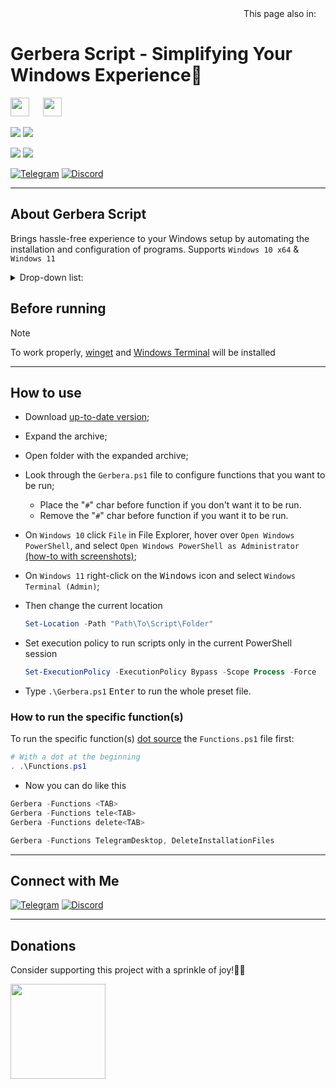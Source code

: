 <div align="right">
  This page also in:
  <a title="Українська" href="README_uk-ua.md"><img src="https://upload.wikimedia.org/wikipedia/commons/4/49/Flag_of_Ukraine.svg" height="11px"/></a>
</div>

# Gerbera Script - Simplifying Your Windows Experience🌟

<img src="https://upload.wikimedia.org/wikipedia/commons/0/05/Windows_10_Logo.svg" height="30px"/> &emsp; <img src="https://upload.wikimedia.org/wikipedia/commons/e/e6/Windows_11_logo.svg" height="30px"/>

<p align="left">
  <a href="https://github.com/lowl1f3/Gerbera-Script/actions"><img src="https://img.shields.io/github/actions/workflow/status/lowl1f3/Gerbera-Script/Gerbera.yml?label=GitHub%20Actions&logo=GitHub"></a>
  <img src="https://img.shields.io/badge/PowerShell%205.1%20&%207.3-Ready-blue.svg?color=5391FE&style=flat&logo=powershell">

  <a href="https://github.com/lowl1f3/Gerbera-Script/releases"><img src="https://img.shields.io/github/v/release/lowl1f3/Gerbera-Script"></a>
  <a href="https://github.com/lowl1f3/Gerbera-Script/releases"><img src="https://img.shields.io/github/downloads/lowl1f3/Gerbera-Script/total?label=downloads%20%28since%20April%202022%29"></a>

  [telegram-badge]: https://img.shields.io/badge/Telegram-blue?style=flat&logo=Telegram
  [telegram-pm]: https://t.me/lowlif3

  [discord-badge]: https://img.shields.io/badge/Discord-5865F2?style=flat&logo=discord&logoColor=white
  [discord-pm]: https://discord.com/users/330825971835863042
  [![Telegram][telegram-badge]][telegram-pm]
  [![Discord][discord-badge]][discord-pm]
</p>

---

## About Gerbera Script

Brings hassle-free experience to your Windows setup by automating the installation and configuration of programs. Supports `Windows 10 x64` & `Windows 11`

<details>
  <summary>Drop-down list: </summary>
  
| Programs                                                                                                                                                                                       |
|:-----------------------------------------------------------------------------------------------------------------------------------------------------------------------------------------------|
| [Telegram Desktop](https://desktop.telegram.org)                                                                                                                                               |
| [Discord](https://discord.com/download) & [BetterDiscord](https://betterdiscord.app) with [Plugins & Themes](https://github.com/lowl1f3/Gerbera-Script/blob/main/src/Module/Gerbera.psm1#L268) |
| [Steam](https://store.steampowered.com/about)                                                                                                                                                  |
| [Mozilla Firefox](https://www.mozilla.org/firefox/new) with [add-ons](https://github.com/lowl1f3/Firefox)                                                                                      |
| [NanaZip](https://github.com/M2Team/NanaZip#-nanazip)                                                                                                                                          |
| [Custom Cursor](https://www.deviantart.com/jepricreations/art/Windows-11-Cursors-Concept-v2-886489356)                                                                                         |
| [Notepad++](https://notepad-plus-plus.org/downloads)                                                                                                                                           |
| [GitHub Desktop](https://desktop.github.com)                                                                                                                                                   |
| [TeamSpeak 3 Client](https://teamspeak.com/downloads)                                                                                                                                          |
| [qBittorrent](https://www.qbittorrent.org/download.php)                                                                                                                                        |
| [Adobe Creative Cloud](https://creativecloud.adobe.com/en/apps/download/creative-cloud)                                                                                                        |
| [Java 8](https://www.java.com/download) & [Java 21](https://www.oracle.com/java/technologies/downloads/#jdk21-windows)                                                                         |
| [Microsoft Office](https://github.com/farag2/Office) with [configuration](https://github.com/lowl1f3/Gerbera-Script/blob/main/src/Office/Configure.ps1)                                        |
| [Sophia Script](https://github.com/farag2/Sophia-Script-for-Windows)                                                                                                                           |
</details>

## Before running

> [!NOTE]
> To work properly, [winget](https://github.com/microsoft/winget-cli) and [Windows Terminal](https://github.com/microsoft/terminal) will be installed

---

## How to use

* Download [up-to-date version](https://github.com/lowl1f3/Gerbera-Script/releases/latest);
* Expand the archive;
* Open folder with the expanded archive;
* Look through the `Gerbera.ps1` file to configure functions that you want to be run;
  * Place the "`#`" char before function if you don't want it to be run.
  * Remove the "`#`" char before function if you want it to be run.
* On `Windows 10` click `File` in File Explorer, hover over `Open Windows PowerShell`, and select `Open Windows PowerShell as Administrator` [(how-to with screenshots)](https://www.howtogeek.com/662611/9-ways-to-open-powershell-in-windows-10/);
* On `Windows 11` right-click on the <kbd>Windows</kbd> icon and select `Windows Terminal (Admin)`;
* Then change the current location

  ```powershell
  Set-Location -Path "Path\To\Script\Folder"
  ```

* Set execution policy to run scripts only in the current PowerShell session

  ```powershell
  Set-ExecutionPolicy -ExecutionPolicy Bypass -Scope Process -Force
  ```

* Type `.\Gerbera.ps1` <kbd>Enter</kbd> to run the whole preset file.

### How to run the specific function(s)

To run the specific function(s) [dot source](https://docs.microsoft.com/ru-ru/powershell/module/microsoft.powershell.core/about/about_operators#dot-sourcing-operator) the `Functions.ps1` file first:

```powershell
# With a dot at the beginning
. .\Functions.ps1
```

* Now you can do like this

```powershell
Gerbera -Functions <TAB>
Gerbera -Functions tele<TAB>
Gerbera -Functions delete<TAB>

Gerbera -Functions TelegramDesktop, DeleteInstallationFiles
```

---

## Connect with Me

[![Telegram](https://img.shields.io/badge/Telegram-2CA5E0?style=for-the-badge&logo=telegram&logoColor=white)](https://t.me/lowlif3)
[![Discord](https://img.shields.io/badge/Discord-5865F2?style=for-the-badge&logo=discord&logoColor=white)](https://discord.com/users/330825971835863042)

---

## Donations

Consider supporting this project with a sprinkle of joy!🌈🚀

<a href="https://ko-fi.com/lowlife"><img src="https://storage.ko-fi.com/cdn/generated/zfskfgqnf/rest-d30761e860c553134d017c78c754b0d9-bulajus2.jpg" height="152px"></a>
